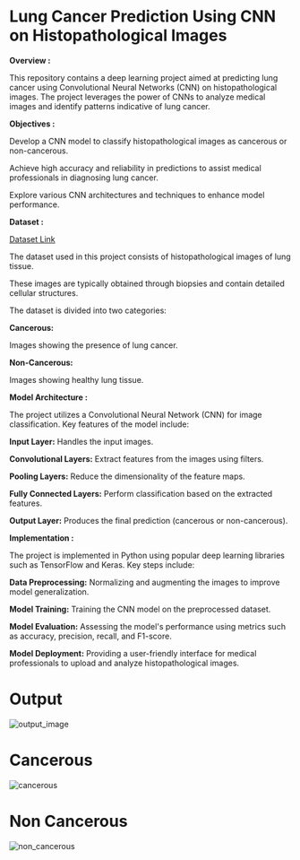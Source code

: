 # **Lung Cancer Prediction Using CNN on Histopathological Images**

****Overview**  :**

This repository contains a deep learning project aimed at predicting lung cancer using Convolutional Neural Networks (CNN) on histopathological images. The project leverages the power of CNNs to analyze medical images and identify patterns indicative of lung cancer.

**Objectives :**

Develop a CNN model to classify histopathological images as cancerous or non-cancerous.

Achieve high accuracy and reliability in predictions to assist medical professionals in diagnosing lung cancer.

Explore various CNN architectures and techniques to enhance model performance.

**Dataset :**

[Dataset Link](https://www.kaggle.com/datasets/andrewmvd/lung-and-colon-cancer-histopathological-images)

The dataset used in this project consists of histopathological images of lung tissue. 

These images are typically obtained through biopsies and contain detailed cellular structures. 

The dataset is divided into two categories:

**Cancerous:**

Images showing the presence of lung cancer.

**Non-Cancerous:**

Images showing healthy lung tissue.

**Model Architecture :**

The project utilizes a Convolutional Neural Network (CNN) for image classification. Key features of the model include:

**Input Layer:** Handles the input images.

**Convolutional Layers:** Extract features from the images using filters.

**Pooling Layers:** Reduce the dimensionality of the feature maps.

**Fully Connected Layers:** Perform classification based on the extracted features.

**Output Layer:** Produces the final prediction (cancerous or non-cancerous).

**Implementation :**

The project is implemented in Python using popular deep learning libraries such as TensorFlow and Keras. Key steps include:

**Data Preprocessing:** Normalizing and augmenting the images to improve model generalization.

**Model Training:** Training the CNN model on the preprocessed dataset.

**Model Evaluation:** Assessing the model's performance using metrics such as accuracy, precision, recall, and F1-score.

**Model Deployment:** Providing a user-friendly interface for medical professionals to upload and analyze histopathological images.


# Output

![output_image](https://github.com/hemamangati/Major-Project/assets/126091424/49a7ccb4-d459-4db2-8241-c9530643346c)

# Cancerous

![cancerous](https://github.com/hemamangati/Major-Project/assets/126091424/b7122cf1-4482-4558-bcc6-519fd7b1888b)

# Non Cancerous

![non_cancerous](https://github.com/hemamangati/Major-Project/assets/126091424/c2c6d374-424b-4c2e-9057-8cf1becaf1da)

